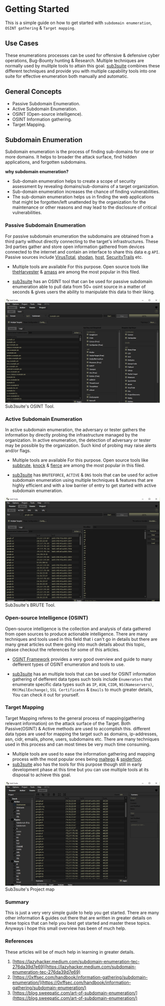 # Getting Started

This is a simple guide on how to get started with `subdomain enumeration`, `OSINT gathering` & `Target mapping`.

## Use Cases

These enumerations processes can be used for offensive & defensive cyber operations, Bug-Bounty hunting & Research. Multiple techniques are normally used by mulitple tools to attain this goal.
[sub3suite](https://github.com/3nock/sub3suite) combines these different techniques and provide you with multiple capability tools into one suite for effective enumeration both manually and automatic.

## General Concepts

- Passive Subdomain Enumeration.
- Active Subdomain Enumeration.
- OSINT (Open-source intelligence).
- OSINT Information gathering.
- Target Mapping.

## Subdomain Enumeration

Subdomain enumeration is the process of finding sub-domains for one or more domains. It helps to broader the attack surface, find hidden applications, and forgotten subdomains.

**why subdomain enumeration?**

 - Sub-domain enumeration helps to create a scope of security assessment by revealing domains/sub-domains of a target organization.
 - Sub-domain enumeration increases the chance of finding vulnerabilities.
 - The sub-domain enumeration helps us in finding the web applications that might be forgotten/left unattended by the organization for the maintenance or other reasons and may lead to the disclosure of critical vulnerabilities.

### Passive Subdomain Enumeration

For passive subdomain enumeration the subdomains are obtained from a third party without directly connecting to the target's infrastructures. These 3rd parties gather and store open information gathered from devices
connected to the internet and contain an interface to share this data e.g `API`. Passive sources include [VirusTotal](https://virustotal.com), [shodan](https://shodan.io), [host](https://host.io), [SecurityTrails](https://securitytrails.com/) etc.

- Multiple tools are available For this purpose. Open source tools like [theHarvester](https://github.com/laramies/theHarvester) & [amass](https://github.com/OWASP/Amass) are among the most popular in this filed.

- [sub3suite](https://github.com/3nock/sub3suite) has an OSINT tool that can be used for passive subdomain enumeration able to pull data from 50+ osint source in a matter of seconds & gives users the ability to manipulate this data to their liking.

<img src="docs/images/screenshot_osint.png"/>
Sub3suite's OSINT Tool.

### Active Subdomain Enumeration

In active subdomain enumeration, the adversary or tester gathers the information by directly probing the infrastructure managed by the organization. In active enumeration, the detection of adversary or tester may be possible by the organization. Such kind of probing may raise alerts and/or flags.

- Multiple tools are available For this purpose. Open source tools like [subbrute](https://github.com/TheRook/subbrute), [knock](https://github.com/guelfoweb/knock) & [fierce](https://github.com/mschwager/fierce) are among the most popular in this filed.

- [sub3suite](https://github.com/3nock/sub3suite) has `BRUTEFORCE`, `ACTIVE` & `DNS` tools that can be used for active subdomain enumeration using multiple techniques & features that are highly efficient and with a low barrier of entry to get started with active subdomain enumeration.

<img src="docs/images/screenshot_brute.png"/>
Sub3suite's BRUTE Tool.

### Open-source Intelligence (OSINT)

Open-source intelligence is the collection and analysis of data gathered from open sources to produce actionable intelligence.
There are many techniques and tools used in this field that i can't go in details but there are many great articles out there going into much details about this topic, please checkout the references for some of this articles.

- [OSINT Framework](https://osintframework.com/) provides a very good overview and guide to many defferent types of OSINT enumeration and tools to use.

- [sub3suite](https://github.com/3nock/sub3suite) has an multiple tools that can be used for OSINT information gathering of defferent data types such tools include `Enumerators` that enumerate specific data types such as
`IP`, `ASN`, `CIDR`, `NS(Nameservers)`, `MX(MailExchange)`, `SSL Certificates` & `Emails` to much greater details, You can check it out for yourself.

### Target Mapping

Target Mapping referes to the general process of mapping(gathering relevant information) on the attack surface of the Target. Both Passive(OSINT) & Active methods are used to accomplish this.
different data types are used for mapping the target such as domains, ip-addresses, asn, cidr, emails, phone, users, subdomains etc. There are many techniques used in this process and can most times be very much time consuming.

- Multiple tools are used to ease the information gathering and mapping process with the most popular ones being [maltego](https://maltego.com/) & [spiderfoot](https://spiderfoot.net).
- [sub3suite](https://github.com/3nock/sub3suite) also has the tools for this purpose though still in early development phase at this time but you can use multiple tools at its disposal to achieve this goal.

<img src="docs/images/screenshot_project.png"/>
Sub3suite's Project map

### Summary

This is just a very very simple guide to help you get started. There are many other information & guides out there that are written in greater details on these topics that can help you best get started and master these topics. 
Anyways i hope this small overview has been of much help.

### References

These articles will be of much help in learning in greater details.

1. [https://lazyhacker.medium.com/subdomain-enumeration-tec-276da39d7e69](https://lazyhacker.medium.com/subdomain-enumeration-tec-276da39d7e69)
2. [https://0xffsec.com/handbook/information-gathering/subdomain-enumeration/](https://0xffsec.com/handbook/information-gathering/subdomain-enumeration/)
3. [https://blog.sweepatic.com/art-of-subdomain-enumeration/](https://blog.sweepatic.com/art-of-subdomain-enumeration/)
